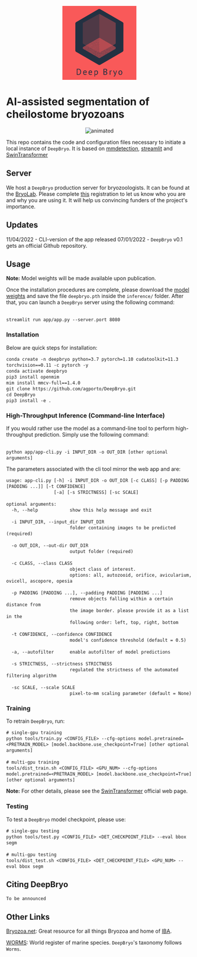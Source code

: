 <p align="center">
<img src="resources/logo_red.png" alt="DeepBryo logo" width='200' height='200' >
</p>

# AI-assisted segmentation of cheilostome bryozoans


<p align="center">
  <img src="resources/deepbryo.gif" alt="animated" />
</p>

This repo contains the code and configuration files necessary to initiate a local instance of `DeepBryo`. It is based on [mmdetection](https://github.com/open-mmlab/mmdetection), [streamlit](https://streamlit.io/) and [SwinTransformer](https://arxiv.org/pdf/2103.14030.pdf)

## Server 

We host a `DeepBryo` production server for bryozoologists. It can be found at the [BryoLab](https://bryolab.ngrok.io). Please complete [this](https://docs.google.com/forms/d/e/1FAIpQLSc-NoKamdaWiB9pCGQyXFHsMpXXlBgYRlwwSn53h8jwf7UMnw/viewform?usp=pp_url) registration to let us know who you are and why you are using it. It will help us convincing funders of the project's importance.


## Updates

11/04/2022 - CLI-version of the app released
07/01/2022 - `DeepBryo` v0.1 gets an official Github repository.

## Usage

**Note:** Model weights will be made available upon publication.

Once the installation procedures are complete, please download the [model weights]() and save the file `deepbryo.pth` inside the `inference/` folder. After that, you can launch a `DeepBryo` server using the following command:

```

streamlit run app/app.py --server.port 8080

```

### Installation

Below are quick steps for installation:

```
conda create -n deepbryo python=3.7 pytorch=1.10 cudatoolkit=11.3 torchvision==0.11 -c pytorch -y
conda activate deepbryo
pip3 install openmim
mim install mmcv-full==1.4.0
git clone https://github.com/agporto/DeepBryo.git
cd DeepBryo
pip3 install -e .
```


### High-Throughput Inference (Command-line Interface)

If you would rather use the model as a command-line tool to perform high-throughput prediction. Simply use the following command:

```

python app/app-cli.py -i INPUT_DIR -o OUT_DIR [other optional arguments]

```

The parameters associated with the cli tool mirror the web app and are:

```
usage: app-cli.py [-h] -i INPUT_DIR -o OUT_DIR [-c CLASS] [-p PADDING [PADDING ...]] [-t CONFIDENCE] 
                  [-a] [-s STRICTNESS] [-sc SCALE]

optional arguments:
  -h, --help            show this help message and exit

  -i INPUT_DIR, --input_dir INPUT_DIR
                        folder containing images to be predicted (required)

  -o OUT_DIR, --out-dir OUT_DIR
                        output folder (required)

  -c CLASS, --class CLASS
                        object class of interest. 
                        options: all, autozooid, orifice, avicularium, ovicell, ascopore, opesia

  -p PADDING [PADDING ...], --padding PADDING [PADDING ...]
                        remove objects falling within a certain distance from
                        the image border. please provide it as a list in the
                        following order: left, top, right, bottom

  -t CONFIDENCE, --confidence CONFIDENCE
                        model's confidence threshold (default = 0.5)

  -a, --autofilter      enable autofilter of model predictions

  -s STRICTNESS, --strictness STRICTNESS
                        regulated the strictness of the automated filtering algorithm

  -sc SCALE, --scale SCALE
                        pixel-to-mm scaling parameter (default = None)
```




### Training

To retrain `DeepBryo`, run:
```
# single-gpu training
python tools/train.py <CONFIG_FILE> --cfg-options model.pretrained=<PRETRAIN_MODEL> [model.backbone.use_checkpoint=True] [other optional arguments]

# multi-gpu training
tools/dist_train.sh <CONFIG_FILE> <GPU_NUM> --cfg-options model.pretrained=<PRETRAIN_MODEL> [model.backbone.use_checkpoint=True] [other optional arguments] 

```
**Note:** For other details, please see the [SwinTransformer](https://github.com/SwinTransformer/Swin-Transformer-Object-Detection) official web page.  

### Testing

To test a `DeepBryo` model checkpoint, please use: 

```
# single-gpu testing
python tools/test.py <CONFIG_FILE> <DET_CHECKPOINT_FILE> --eval bbox segm

# multi-gpu testing
tools/dist_test.sh <CONFIG_FILE> <DET_CHECKPOINT_FILE> <GPU_NUM> --eval bbox segm

```

## Citing DeepBryo
```
To be announced 

```

## Other Links

[Bryozoa.net](http://bryozoa.net/): Great resource for all things Bryozoa and home of [IBA](http://bryozoa.net/iba/).

[WORMS](https://www.marinespecies.org/): World register of marine species. `DeepBryo`'s taxonomy follows `Worms`.


